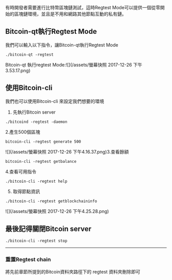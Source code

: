 有時開發者需要進行比特幣區塊鏈測試，這時Regtest Mode可以提供一個從零開始的區塊鏈環境，並且是不用和網路其他節點互動的私有鏈。

## Bitcoin-qt執行Regtest Mode

我們可以輸入以下指令，讓Bitcoin-qt執行Regtest Mode

```
./bitcoin-qt -regtest
```

Bitcoin-qt 執行regtest Mode:![](/assets/螢幕快照 2017-12-26 下午3.53.17.png)

## 使用Bitcoin-cli

我們也可以使用Bitcoin-cli 來設定我們想要的環境

1. 先執行Bitcoin server

```
./bitcoind -regtest -daemon
```

2.產生500個區塊

```
bitcoin-cli -regtest generate 500
```

![](/assets/螢幕快照 2017-12-26 下午4.16.37.png)3.查看餘額

```
bitcoin-cli -regtest getbalance
```

4.查看可用指令

```
./bitcoin-cli -regtest help
```

5. 取得節點資訊

```
./bitcoin-cli -regtest getblockchaininfo
```

![](/assets/螢幕快照 2017-12-26 下午4.25.28.png)





## 最後記得關閉Bitcoin server

```
./bitcoin-cli -regtest stop
```



---

### 重置Regtest chain

將先前章節所提到的Bitcoin資料夾路徑下的 regtest 資料夾刪除即可




